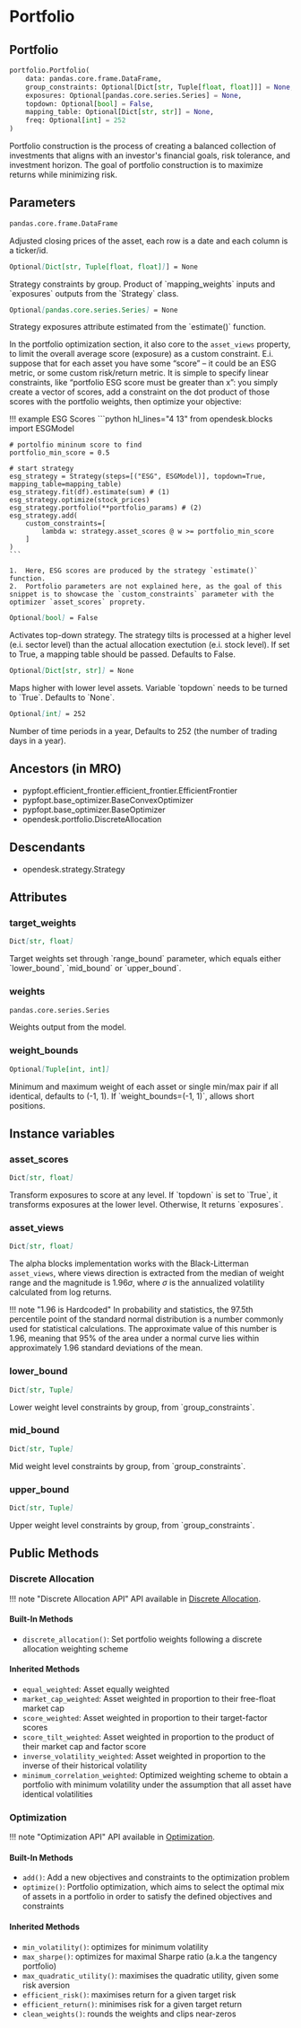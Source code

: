 # Portfolio

## Portfolio

```python
portfolio.Portfolio(
    data: pandas.core.frame.DataFrame,
    group_constraints: Optional[Dict[str, Tuple[float, float]]] = None,
    exposures: Optional[pandas.core.series.Series] = None,
    topdown: Optional[bool] = False,
    mapping_table: Optional[Dict[str, str]] = None,
    freq: Optional[int] = 252
)
```

Portfolio construction is the process of creating a balanced collection of investments that aligns with an investor's financial goals, risk tolerance, and investment horizon. The goal of portfolio construction is to maximize returns while minimizing risk.

## Parameters

``` markdown title="data"
pandas.core.frame.DataFrame
```
<div class="result" markdown>
Adjusted closing prices of the asset, each row is a date and each column is a ticker/id.
</div>

``` markdown title="group_constraints"
Optional[Dict[str, Tuple[float, float]]] = None
```
<div class="result" markdown>
Strategy constraints by group. Product of `mapping_weights` inputs and `exposures` outputs from the `Strategy` class.
</div>

``` markdown title="exposures"
Optional[pandas.core.series.Series] = None
```
<div class="result" markdown>
Strategy exposures attribute estimated from the `estimate()` function. 

In the portfolio optimization section, it also core to the `asset_views` property, to limit the overall average score (exposure) as a custom constraint. E.i. suppose that for each asset you have some “score” – it could be an ESG metric, or some custom risk/return metric. It is simple to specify linear constraints, like “portfolio ESG score must be greater than x”: you simply create a vector of scores, add a constraint on the dot product of those scores with the portfolio weights, then optimize your objective:

!!! example ESG Scores
    ```python hl_lines="4 13"
    from opendesk.blocks import ESGModel

    # portolfio mininum score to find
    portfolio_min_score = 0.5

    # start strategy
    esg_strategy = Strategy(steps=[("ESG", ESGModel)], topdown=True, mapping_table=mapping_table)
    esg_strategy.fit(df).estimate(sum) # (1)
    esg_strategy.optimize(stock_prices)
    esg_strategy.portfolio(**portfolio_params) # (2)
    esg_strategy.add(
        custom_constraints=[
            lambda w: strategy.asset_scores @ w >= portfolio_min_score
        ]
    )
    ```

    1.  Here, ESG scores are produced by the strategy `estimate()` function.
    2.  Portfolio parameters are not explained here, as the goal of this snippet is to showcase the `custom_constraints` parameter with the optimizer `asset_scores` proprety.

</div>

``` markdown title="topdown"
Optional[bool] = False
```
<div class="result" markdown>
Activates top-down strategy. The strategy tilts is processed at a higher level (e.i. sector level) than the actual allocation exectution (e.i. stock level). If set to True, a mapping table should be passed. Defaults to False.
</div>

``` markdown title="mapping_table"
Optional[Dict[str, str]] = None
```
<div class="result" markdown>
Maps higher with lower level assets. Variable `topdown` needs to be turned to `True`. Defaults to `None`.
</div>

``` markdown title="freq"
Optional[int] = 252
```
<div class="result" markdown>
Number of time periods in a year, Defaults to 252 (the number of trading days in a year).
</div>

## Ancestors (in MRO)

* pypfopt.efficient_frontier.efficient_frontier.EfficientFrontier
* pypfopt.base_optimizer.BaseConvexOptimizer
* pypfopt.base_optimizer.BaseOptimizer
* opendesk.portfolio.DiscreteAllocation
  
## Descendants

* opendesk.strategy.Strategy
  
## Attributes

### target_weights

``` markdown title="target_weights"
Dict[str, float]
```
<div class="result" markdown>
Target weights set through `range_bound` parameter, which equals either `lower_bound`, `mid_bound` or `upper_bound`.
</div>

### weights

``` markdown title="weights"
pandas.core.series.Series
```
<div class="result" markdown>
Weights output from the model.
</div>

### weight_bounds

``` markdown title="weight_bounds"
Optional[Tuple[int, int]]
```
<div class="result" markdown>
Minimum and maximum weight of each asset or single min/max pair if all identical, defaults to (-1, 1). If `weight_bounds=(-1, 1)`, allows short positions.
</div>

## Instance variables

### asset_scores

``` markdown title="asset_scores"
Dict[str, float]
```
<div class="result" markdown>
Transform exposures to score at any level. If `topdown` is set to `True`, it transforms exposures at the lower level. Otherwise, It returns `exposures`.
</div>

### asset_views

``` markdown title="asset_views"
Dict[str, float]
```
<div class="result" markdown>

The alpha blocks implementation works with the Black-Litterman `asset_views`, where views direction is extracted from the median of weight range and the magnitude is $1.96 \sigma$, where $\sigma$ is the annualized volatility calculated from log returns.

!!! note "1.96 is Hardcoded"
    In probability and statistics, the 97.5th percentile point of the standard normal distribution is a number commonly used for statistical calculations. The approximate value of this number is 1.96, meaning that 95% of the area under a normal curve lies within approximately 1.96 standard deviations of the mean.
</div>

### lower_bound

``` markdown title="lower_bound"
Dict[str, Tuple]
```
<div class="result" markdown>
Lower weight level constraints by group, from `group_constraints`.
</div>

### mid_bound

``` markdown title="mid_bound"
Dict[str, Tuple]
```
<div class="result" markdown>
Mid weight level constraints by group, from `group_constraints`.
</div>

### upper_bound

``` markdown title="upper_bound"
Dict[str, Tuple]
```
<div class="result" markdown>
Upper weight level constraints by group, from `group_constraints`.
</div>

## Public Methods

### Discrete Allocation

!!! note "Discrete Allocation API"
    API available in [Discrete Allocation](./discrete_allocation.md).

#### Built-In Methods

* `discrete_allocation()`: Set portfolio weights following a discrete allocation weighting scheme
  
#### Inherited Methods

* `equal_weighted`: Asset equally weighted
* `market_cap_weighted`: Asset weighted in proportion to their free-float market cap
* `score_weighted`: Asset weighted in proportion to their target-factor scores
* `score_tilt_weighted`: Asset weighted in proportion to the product of their market cap and factor score
* `inverse_volatility_weighted`: Asset weighted in proportion to the inverse of their historical volatility
* `minimum_correlation_weighted`: Optimized weighting scheme to obtain a portfolio with minimum volatility under the assumption that all asset have identical volatilities

### Optimization

!!! note "Optimization API"
    API available in [Optimization](./optimization.md).

#### Built-In Methods

* `add()`: Add a new objectives and constraints to the optimization problem 
* `optimize()`: Portfolio optimization, which aims to select the optimal mix of assets in a portfolio in order to satisfy the defined objectives and constraints

#### Inherited Methods

* `min_volatility()`: optimizes for minimum volatility
* `max_sharpe()`: optimizes for maximal Sharpe ratio (a.k.a the tangency portfolio)
* `max_quadratic_utility()`: maximises the quadratic utility, given some risk aversion
* `efficient_risk()`: maximises return for a given target risk
* `efficient_return()`: minimises risk for a given target return
* `clean_weights()`: rounds the weights and clips near-zeros

